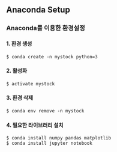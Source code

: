 ## Anaconda Setup

### Anaconda를 이용한 환경설정

#### 1. 환경 생성
```
$ conda create -n mystock python=3
```
#### 2. 활성화
```
$ activate mystock
```
#### 3. 환경 삭제
```
$ conda env remove -n mystock
```
#### 4. 필요한 라이브러리 설치
```
$ conda install numpy pandas matplotlib
$ conda install jupyter notebook
```
